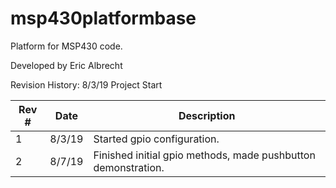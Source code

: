 # msp430platformbase
Platform for MSP430 code.

Developed by Eric Albrecht

Revision History:
8/3/19 Project Start

| Rev # |   Date     |    Description
|-------|------------|--------------------
| 1     | 8/3/19     |  Started gpio configuration.
| 2     | 8/7/19     | Finished initial gpio methods, made pushbutton demonstration.
